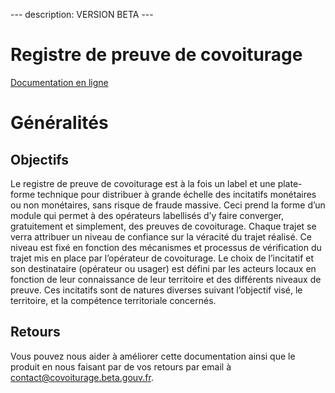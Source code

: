--- description: VERSION BETA ---

# Registre de preuve de covoiturage

[Documentation en ligne](https://registre-preuve-de-covoiturage.gitbook.io/produit/)

# Généralités

## **Objectifs**

Le registre de preuve de covoiturage est à la fois un label et une plate-forme
technique pour distribuer à grande échelle des incitatifs monétaires ou non
monétaires, sans risque de fraude massive. Ceci prend la forme d’un module qui
permet à des opérateurs labellisés d’y faire converger, gratuitement et
simplement, des preuves de covoiturage. Chaque trajet se verra attribuer un
niveau de confiance sur la véracité du trajet réalisé. Ce niveau est fixé en
fonction des mécanismes et processus de vérification du trajet mis en place par
l’opérateur de covoiturage. Le choix de l’incitatif et son destinataire
\(opérateur ou usager\) est défini par les acteurs locaux en fonction de leur
connaissance de leur territoire et des différents niveaux de preuve. Ces
incitatifs sont de natures diverses suivant l’objectif visé, le territoire, et
la compétence territoriale concernés.

## **Retours**

Vous pouvez nous aider à améliorer cette documentation ainsi que le produit en
nous faisant par de vos retours par email à
[contact@covoiturage.beta.gouv.fr](mailto:contact@covoiturage.beta.gouv.fr).

